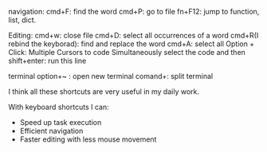 navigation:
cmd+F: find the word
cmd+P: go to file
fn+F12: jump to function, list, dict.


Editing:
cmd+w: close file
cmd+D: select all occurrences of a word
cmd+R(I rebind the keyborad): find and replace the word
cmd+A: select all
Option + Click: Multiple Cursors to code Simultaneously
select the code and then shift+enter: run this line

terminal
option+~ : open new terminal
comand+\: split terminal 

I think all these shortcuts are very useful in my daily work.

With keyboard shortcuts I can:
- Speed up task execution
- Efficient navigation
- Faster editing with less mouse movement
